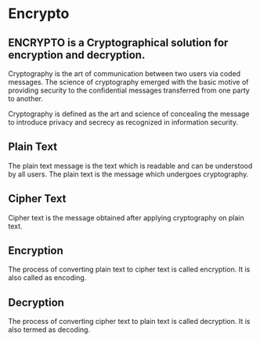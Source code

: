 # Encrypto

## ENCRYPTO is a Cryptographical solution for encryption and decryption.

Cryptography is the art of communication between two users via coded messages. The science of cryptography emerged with the basic motive of providing security to the confidential messages transferred from one party to another.

Cryptography is defined as the art and science of concealing the message to introduce privacy and secrecy as recognized in information security.


## Plain Text
The plain text message is the text which is readable and can be understood by all users. The plain text is the message which undergoes cryptography.

## Cipher Text
Cipher text is the message obtained after applying cryptography on plain text.

## Encryption
The process of converting plain text to cipher text is called encryption. It is also called as encoding.

## Decryption
The process of converting cipher text to plain text is called decryption. It is also termed as decoding.
